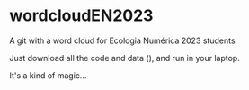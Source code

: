 # wordcloudEN2023
A git with a word cloud for Ecologia Numérica 2023 students

Just download all the code and data (), and run in your laptop. 

It's a kind of magic...
